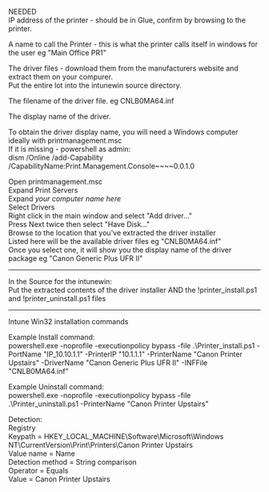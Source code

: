 NEEDED  
IP address of the printer - should be in Glue, confirm by browsing to the printer.  
  
A name to call the Printer - this is what the printer calls itself in windows for the user eg "Main Office PR1"  
  
The driver files - download them from the manufacturers website and extract them on your compurer.  
Put the entire lot into the intunewin source directory.  
  
The filename of the driver file.  eg CNLB0MA64.inf  
  
The display name of the driver.  
  
To obtain the driver display name, you will need a Windows computer ideally with printmanagement.msc  
If it is missing - powershell as admin:  
dism /Online /add-Capability /CapabilityName:Print.Management.Console~~~~0.0.1.0  
  
Open printmanagement.msc  
Expand Print Servers  
Expand *your computer name here*  
Select Drivers  
Right click in the main window and select "Add driver..."  
Press Next twice then select "Have Disk..."  
Browse to the location that you've extracted the driver installer  
Listed here will be the available driver files eg "CNLB0MA64.inf"  
Once you select one, it will show you the display name of the driver package eg "Canon Generic Plus UFR II"  
  
----  
  
In the Source for the intunewin:  
Put the extracted contents of the driver installer AND the !printer_install.ps1 and !printer_uninstall.ps1 files  
  
----  
  
Intune Win32 installation commands  
  
Example Install command:  
powershell.exe -noprofile -executionpolicy bypass -file .\\Printer_install.ps1 -PortName "IP_10.10.1.1" -PrinterIP "10.1.1.1" -PrinterName "Canon Printer Upstairs" -DriverName "Canon Generic Plus UFR II" -INFFile "CNLB0MA64.inf"  
  
Example Uninstall command:  
powershell.exe -noprofile -executionpolicy bypass -file .\\Printer_uninstall.ps1 -PrinterName "Canon Printer Upstairs"  
  
Detection:  
Registry  
Keypath = HKEY_LOCAL_MACHINE\Software\Microsoft\Windows NT\CurrentVersion\Print\Printers\Canon Printer Upstairs  
Value name = Name  
Detection method = String comparison  
Operator = Equals  
Value = Canon Printer Upstairs  
